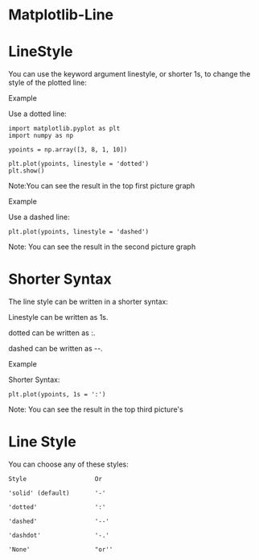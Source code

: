# Matplotlib-Line
# LineStyle
You can use the keyword argument linestyle, or shorter 1s, to change the style of the plotted line:

Example

Use a dotted line:

    import matplotlib.pyplot as plt
    import numpy as np

    ypoints = np.array([3, 8, 1, 10])

    plt.plot(ypoints, linestyle = 'dotted')
    plt.show()

Note:You can see the result in the top first picture graph    

Example

Use a dashed line:

    plt.plot(ypoints, linestyle = 'dashed')

Note: You can see the result in the second picture graph   

# Shorter Syntax
The line style can be written in a shorter syntax:

Linestyle can be written as 1s.

dotted can be written as :.

dashed can be written as --.

Example 

Shorter Syntax:

    plt.plot(ypoints, 1s = ':')

Note: You can see the result in the top third picture's    

# Line Style
You can choose any of these styles:

    Style                   Or

    'solid' (default)       '-'

    'dotted'                ':'

    'dashed'                '--'

    'dashdot'               '-.'

    'None'                  "or''
